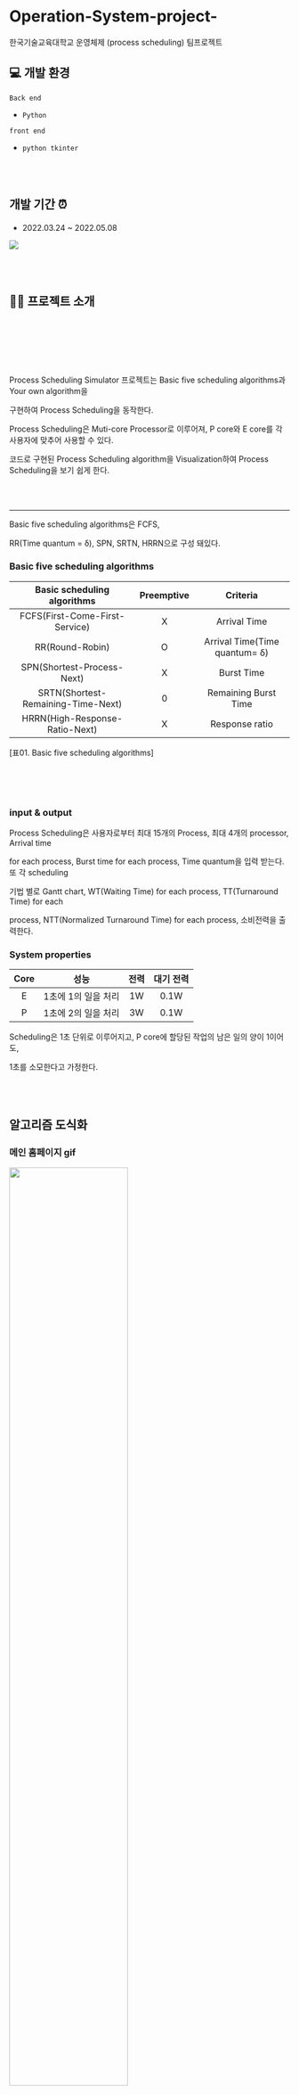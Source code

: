 # Operation-System-project-

한국기술교육대학교 운영체제 (process scheduling) 팀프로젝트 

## 💻 개발 환경 

`Back end`
- `Python`

`front end`
- `python tkinter`

<br><br>

## 개발 기간 ⏰
####

- 2022.03.24 ~ 2022.05.08

<img src="https://user-images.githubusercontent.com/91319157/209250019-99c7ec9e-d074-4230-9ac4-522ef864b760.png">


<br><br>

## 👋🏻 프로젝트 소개 

<br><br><br><br><br>

Process Scheduling Simulator 프로젝트는 Basic five scheduling algorithms과 Your own algorithm을 

구현하여 Process Scheduling을 동작한다.

Process Scheduling은 Muti-core Processor로 이루어져, P core와 E core를 각 사용자에 맞추어 사용할 수 있다. 

코드로 구현된 Process Scheduling algorithm을 Visualization하여 Process Scheduling을 보기 쉽게 한다.

<br><br>

***

Basic five scheduling algorithms은 FCFS, 

RR(Time quantum = δ), SPN, SRTN, HRRN으로 구성 돼있다. 

### Basic five scheduling algorithms
| Basic scheduling algorithms | Preemptive |  Criteria |
| :---:  | :---: | :---: |
| FCFS(First-Come-First-Service) |  X | Arrival Time |
| RR(Round-Robin)  |  O | Arrival Time(Time quantum= δ) |
| SPN(Shortest-Process-Next)  | X | Burst Time |
| SRTN(Shortest-Remaining-Time-Next) |  0 | Remaining Burst Time |
| HRRN(High-Response-Ratio-Next) |  X | Response ratio |

[표01. Basic five scheduling algorithms]

<br><br><br>

### input & output

Process Scheduling은 사용자로부터 최대 15개의 Process, 최대 4개의 processor, Arrival time

for each process, Burst time for each process, Time quantum을 입력 받는다. 또 각 scheduling

기법 별로 Gantt chart, WT(Waiting Time) for each process, TT(Turnaround Time) for each 

process, NTT(Normalized Turnaround Time) for each process, 소비전력을 출력한다.


### System properties
| Core   | 성능  |  전력 | 대기 전력 |
| :---:  | :---: | :---: | :---: |
| E |  1초에 1의 일을 처리 | 1W | 0.1W |
| P |  1초에 2의 일을 처리 | 3W | 0.1W |

Scheduling은 1초 단위로 이루어지고, P core에 할당된 작업의 남은 일의 양이 1이어도,

1초를 소모한다고 가정한다.


<br><br>

## 알고리즘 도식화

####


### 메인 홈페이지 gif 

<img src="https://user-images.githubusercontent.com/91319157/208422512-67f748aa-7a7a-4071-ad80-16edfb27c486.gif" width="65%">

### 기능
- 상단 애니메이션 배너
- 최근 상품(DB 저장 기준) 대표 3가지만 전시 
- 대학교 과 별 커뮤니티 선택 요소
- IFrame 태그를 이용한 한국기술교육대학교 날씨와 학식 정보 


## 상품 View 페이지

<img src="https://user-images.githubusercontent.com/91319157/208429052-58ff0703-99c2-4c9a-9080-453f89797e81.png" width="50%">

### 기능
- 카테고리 별 물품 조회 기능 
### DB Table
| Num | category |  subject | content | name | regist_day | hit | id | price | file |
| :---:  | :---: | :---: | :---: | :---: | :---: | :---: | :---: | :---: | :---: | 
| PK  |  상품 카테고리 | 제목 | 판매글 | 이름 | 등록날짜 | 조회수 | 닉네임 | 가격 | 파일정보 | 

데이터베이스에 저장된 카테고리를 이용해 각각의 조회 페이지를 만들어 SQL을 다르게 하여 조회하였다. 

- 수정 (DB sql) 
- 삭제 (DB sql) 
- 글 작성 (DB sql)

> 각각 php에서 세션을 통해서 값을 전달하여 전달받은 데이터를 DB sql문을 통해서 저장




## 개발자 페이지 

<img src="https://user-images.githubusercontent.com/91319157/208431126-c997bb8d-b8ef-41c8-aa04-ecf7cd1c955b.png" height="20%">

if문을 통해서 저장된 맴버 admin으로 접속 시 숨겨진(hidden) 관리자 모드 제공

### 기능
- 배너 수정 & 삭제
- 회원 관리(탈퇴 = 삭제) 
- 모든 게시글 삭제 권한

<img src="https://user-images.githubusercontent.com/91319157/208431687-ee09de01-9ebd-4640-b101-a70d1267a403.png" width="40%">


## 그외

- javascript를 이용한 로그인 확인 검사 (로그인 후 글쓰기) 
- 게시글 작성 후 포인트 부여 ( 회원 마다 포인트 DB +100) 
- 상품 개수 9개 이상 페이지 다음 이전 버튼 
- 쪽지 송신 수신 기능 
<br>
<br>
<br>
<br>
<br>





## 개발 후기 🤔

컴퓨터공학부 2학년 웹프로그래밍 수업에서 배운 것을 토대로 제작했습니다. 



제가 이 과목을 들으면서 가장 좋았던 점은 정말 아무것도 없는 백지에다가 내가 원하는 무엇이든지 나만의 세상을 만들 수 있다는 점이었습니다.


상상력을 마음 껏 표출할 수 있었고 제한이 없었기 때문입니다. 저의 색을 마음 껏 칠할 수 있어
더욱 흥미롭게 진행 할 수 있었던 것 같습니다. 

html & css 에서 제가 반영한 수정사항이 바로바로 눈에 확인 할 수 있었던 것이 
공부를 하는 데 많이 도움이 되었습니다. 


제 프로젝트에 부족한 부분이 많습니다. 
하지만 앞으로 더욱 발전해가며 이 프로젝트를 보며 참 귀여웠다는 생각이 들 수 있는 날이 
올 때까지 더욱 노력하겠습니다.


### 부족한 부분
- 코드 정리
- 중복 코드 관리
- 주석 부족
- 회원 닉네임이 매우 길 경우 메뉴와 겹치는 현상


<br>
<br>

## 감사합니다 

<img src="https://user-images.githubusercontent.com/91319157/208434073-c834c893-2aed-4ded-a079-dff65540063f.gif" width="30%"> 
